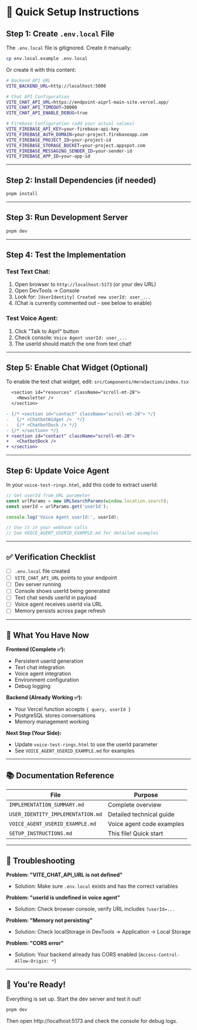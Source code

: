# 🚀 Quick Setup Instructions

## Step 1: Create `.env.local` File

The `.env.local` file is gitignored. Create it manually:

```bash
cp env.local.example .env.local
```

Or create it with this content:

```bash
# Backend API URL
VITE_BACKEND_URL=http://localhost:5000

# Chat API Configuration
VITE_CHAT_API_URL=https://endpoint-aiprl-main-site.vercel.app/
VITE_CHAT_API_TIMEOUT=30000
VITE_CHAT_API_ENABLE_DEBUG=true

# Firebase Configuration (add your actual values)
VITE_FIREBASE_API_KEY=your-firebase-api-key
VITE_FIREBASE_AUTH_DOMAIN=your-project.firebaseapp.com
VITE_FIREBASE_PROJECT_ID=your-project-id
VITE_FIREBASE_STORAGE_BUCKET=your-project.appspot.com
VITE_FIREBASE_MESSAGING_SENDER_ID=your-sender-id
VITE_FIREBASE_APP_ID=your-app-id
```

---

## Step 2: Install Dependencies (if needed)

```bash
pnpm install
```

---

## Step 3: Run Development Server

```bash
pnpm dev
```

---

## Step 4: Test the Implementation

### Test Text Chat:
1. Open browser to `http://localhost:5173` (or your dev URL)
2. Open DevTools → Console
3. Look for: `[UserIdentity] Created new userId: user_...`
4. (Chat is currently commented out - see below to enable)

### Test Voice Agent:
1. Click "Talk to Aiprl" button
2. Check console: `Voice Agent userId: user_...`
3. The userId should match the one from text chat!

---

## Step 5: Enable Chat Widget (Optional)

To enable the text chat widget, edit:
`src/Components/HeroSection/index.tsx`

```diff
  <section id="resources" className="scroll-mt-28">
    <Newsletter />
  </section>

- {/* <section id="contact" className="scroll-mt-28"> */}
-   {/* <ChatbotWidget />  */}
-   {/* <ChatbotDock /> */}
- {/* </section> */}
+ <section id="contact" className="scroll-mt-28">
+   <ChatbotDock />
+ </section>
```

---

## Step 6: Update Voice Agent

In your `voice-test-rings.html`, add this code to extract userId:

```javascript
// Get userId from URL parameter
const urlParams = new URLSearchParams(window.location.search);
const userId = urlParams.get('userId');

console.log('Voice Agent userId:', userId);

// Use it in your webhook calls
// See VOICE_AGENT_USERID_EXAMPLE.md for detailed examples
```

---

## ✅ Verification Checklist

- [ ] `.env.local` file created
- [ ] `VITE_CHAT_API_URL` points to your endpoint
- [ ] Dev server running
- [ ] Console shows userId being generated
- [ ] Text chat sends userId in payload
- [ ] Voice agent receives userId via URL
- [ ] Memory persists across page refresh

---

## 🎯 What You Have Now

**Frontend (Complete ✅):**
- Persistent userId generation
- Text chat integration
- Voice agent integration
- Environment configuration
- Debug logging

**Backend (Already Working ✅):**
- Your Vercel function accepts `{ query, userId }`
- PostgreSQL stores conversations
- Memory management working

**Next Step (Your Side):**
- Update `voice-test-rings.html` to use the userId parameter
- See `VOICE_AGENT_USERID_EXAMPLE.md` for examples

---

## 📚 Documentation Reference

| File | Purpose |
|------|---------|
| `IMPLEMENTATION_SUMMARY.md` | Complete overview |
| `USER_IDENTITY_IMPLEMENTATION.md` | Detailed technical guide |
| `VOICE_AGENT_USERID_EXAMPLE.md` | Voice agent code examples |
| `SETUP_INSTRUCTIONS.md` | This file! Quick start |

---

## 🐛 Troubleshooting

**Problem: "VITE_CHAT_API_URL is not defined"**
- Solution: Make sure `.env.local` exists and has the correct variables

**Problem: "userId is undefined in voice agent"**
- Solution: Check browser console, verify URL includes `?userId=...`

**Problem: "Memory not persisting"**
- Solution: Check localStorage in DevTools → Application → Local Storage

**Problem: "CORS error"**
- Solution: Your backend already has CORS enabled (`Access-Control-Allow-Origin: *`)

---

## 🎉 You're Ready!

Everything is set up. Start the dev server and test it out!

```bash
pnpm dev
```

Then open http://localhost:5173 and check the console for debug logs.



